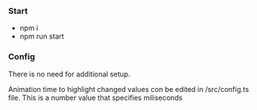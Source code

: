 ### Start
- npm i
- npm run start


### Config
There is no need for additional setup.

Animation time to highlight changed values con be edited in /src/config.ts file. This is a number value that specifies miliseconds
